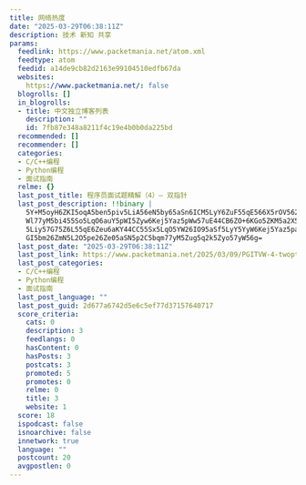 ```yaml
---
title: 网络热度
date: "2025-03-29T06:38:11Z"
description: 技术 新知 共享
params:
  feedlink: https://www.packetmania.net/atom.xml
  feedtype: atom
  feedid: a14de9cb82d2163e99104510edfb67da
  websites:
    https://www.packetmania.net/: false
  blogrolls: []
  in_blogrolls:
  - title: 中文独立博客列表
    description: ""
    id: 7fb87e348a8211f4c19e4b0b0da225bd
  recommended: []
  recommender: []
  categories:
  - C/C++编程
  - Python编程
  - 面试指南
  relme: {}
  last_post_title: 程序员面试题精解（4）— 双指针
  last_post_description: !!binary |
    5Y+M5oyH6ZKI5oqA5ben5piv5LiA56eN5by65aSn6ICM5LyY6ZuF55qE566X5rOV562W55
    Wl77yM5bi455So5LqO6auY5pWI5Zyw6Kej5Yaz5pWw57uE44CB6ZO+6KGo5ZKM5a2X56ym
    5Liy57G75Z6L55qE6Zeu6aKY44CC55Sx5LqO5YW26IO95aSf5LyY5YyW6Kej5Yaz5pa55q
    GI5bm26ZmN5L2O5pe26Ze05aSN5p2C5bqm77yM5Zug5q2k5Zyo57yW56g=
  last_post_date: "2025-03-29T06:38:11Z"
  last_post_link: https://www.packetmania.net/2025/03/09/PGITVW-4-twoptrs/
  last_post_categories:
  - C/C++编程
  - Python编程
  - 面试指南
  last_post_language: ""
  last_post_guid: 2d677a6742d5e6c5ef77d37157640717
  score_criteria:
    cats: 0
    description: 3
    feedlangs: 0
    hasContent: 0
    hasPosts: 3
    postcats: 3
    promoted: 5
    promotes: 0
    relme: 0
    title: 3
    website: 1
  score: 18
  ispodcast: false
  isnoarchive: false
  innetwork: true
  language: ""
  postcount: 20
  avgpostlen: 0
---
```

